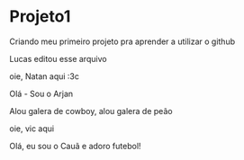# Projeto1
Criando meu primeiro projeto pra aprender a utilizar o github

Lucas editou esse arquivo

oie, Natan aqui :3c

Olá - Sou o Arjan

Alou galera de cowboy, alou galera de peão

oie, vic aqui

Olá, eu sou o Cauã e adoro futebol!
